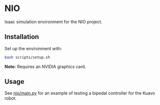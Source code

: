 # NIO

Isaac simulation environment for the NIO project.

## Installation

Set up the environment with:

```bash
bash scripts/setup.sh
```

**Note:** Requires an NVIDIA graphics card.

## Usage

See [nio/main.py](./nio/main.py) for an example of testing a bipedal controller for the Kuavo robot.

